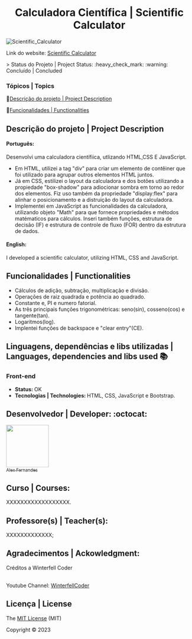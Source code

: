 <div align="center">
    <h1> Calculadora Científica | Scientific Calculator </h1>

</div>


![Scientific_Calculator](https://user-images.githubusercontent.com/108309097/236639133-51da4ec3-efbd-4661-9980-266b91b0cc8d.png)


<div>

Link do website: <a href="https://scientific-calculator-gamma.vercel.app/">Scientific Calculator</a>

</div>
> Status do Projeto | Project Status: :heavy_check_mark: :warning: Concluído | Concluded

### Tópicos | Topics

:small_blue_diamond:[Descrição do projeto | Project Description](#descrição-do-projeto-|-project-description)

:small_blue_diamond:[Funcionalidades | Functionalities](#funcionalidades-|-functionalities)


## Descrição do projeto | Project Description 

<p align="justify">
<h4>Português: </h4>
<p>Desenvolvi uma calculadora científiica, utlizando HTML,CSS E JavaScript.<br>
   <ul>
   <li>Em HTML, utilizei a tag "div" para criar um elemento de contêiner que foi utilizado para agrupar outros elementos HTML juntos.</li>
   <li>Já em CSS, estilizei o layout da calculadora e dos botões utilizando a propiedade "box-shadow" para adiocionar sombra em torno
    ao redor dos elementos. Fiz uso também da propriedade "display:flex" para alinhar o posicionamento e a distruição do
    layout da calculadora.</li>
    <li>Implementei em JavaScript as funcionalidades da calculadora, utilizando objeto "Math" para que fornece propriedades e métodos 
    matématicos para cálculos. Inseri também funções, estrutura de decisão (IF) e  estrutura de controle de fluxo (FOR) dentro da 
    estrutura de dados. </li>
    </ul>
   
</p>

<h4>English: </h4>
<p>I developed a scientific calculator, utilizing HTML, CSS and JavaScript. </p>

</p>

## Funcionalidades | Functionalities
<ul>
<li> Cálculos de adição, subtração, multiplicação e divisão.</li>
<li> Operações de raiz quadrada e potência ao quadrado.</li>
<li> Constante e, PI e numero fatorial. </li>
<li> As três principais funções trigonométricas: seno(sin), cosseno(cos) e tangente(tan).</li>
<li> Logaritmos(log).</li>
<li> Implentei funções de backspace e "clear entry"(CE).</li>
</ul>

## Linguagens, dependências e libs utilizadas | Languages, dependencies and libs used :books:

<h3>Front-end</h3>
<ul>
    <li><b>Status: </b>OK</li>
    <li><b>Tecnologias | Technologies: </b>HTML, CSS, JavaScript e Bootstrap.</li>
</ul>



## Desenvolvedor | Developer: :octocat:


[<img src="https://github.com/alexfn93.png" width=115><br><sub>Alex Fernandes</sub>](https://github.com/alexfn93)  <br> 


<h2>Curso | Courses:</h2> XXXXXXXXXXXXXXXXXX.

<h2>Professore(s) | Teacher(s):</h2> XXXXXXXXXXXXX; <br>

<p align="justify">
<h2>Agradecimentos | Ackowledgment:</h2>
<p> Créditos a Winterfell Coder</p>
<br>
 Youtube Channel: <a href="https://www.youtube.com/watch?v=LgryqYxSCNk">WinterfellCoder</a>

## Licença | License

The [MIT License]() (MIT)

Copyright :copyright: 2023
